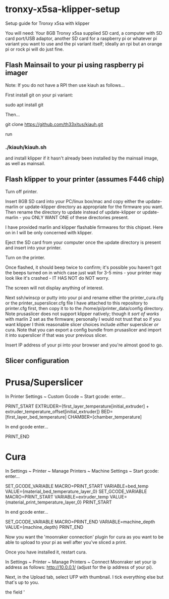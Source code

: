 # tronxy-x5sa-klipper-setup
Setup guide for Tronxy x5sa with klipper

You will need: Your 8GB Tronxy x5sa supplied SD card, a computer with SD card port/USB adaptor, another SD card for a raspberry pi or whatever pi variant you want to use and the pi variant itself; ideally an rpi but an orange pi or rock pi will do just fine.

## Flash Mainsail to your pi using raspberry pi imager

Note: If you do not have a RPI then use kiauh as follows...

First install git on your pi variant:

sudo apt install git

Then...

git clone https://github.com/th33xitus/kiauh.git

run

### ./kiauh/kiauh.sh

and install klipper if it hasn't already been installed by the mainsail image, as well as mainsail.

## Flash klipper to your printer (assumes F446 chip)

Turn off printer.

Insert 8GB SD card into your PC/linux box/mac and copy either the update-marlin or update-klipper directory as appropriate for the firmware you want.  Then rename the directory to update instead of update-klipper or update-marlin - you ONLY WANT ONE of these directories present.

I have provided marlin and klipper flashable firmwares for this chipset.  Here on in I will be only concerned with klipper.

Eject the SD card from your computer once the update directory is present and insert into your printer.

Turn on the printer.

Once flashed, it should beep twice to confirm; it's possible you haven't got the beeps turned on in which case just wait for 3-5 mins - your printer may look like it's crashed - IT HAS NOT do NOT worry.

The screen will not display anything of interest.

Next ssh/winscp or putty into your pi and rename either the printer_cura.cfg or the printer_superslicer.cfg file I have attached to this repository to printer.cfg first, then copy it to to the /home/pi/printer_data/config directory.  Note prusaslicer does not support klipper natively; though it _sort of works_ with marlin 2 set as the firmware; personally I would not trust that so if you want klipper I think reasonable slicer choices include _either_ superslicer _or_ cura.  Note that you can export a config bundle from prusaslicer and import it into superslicer if that was your previous slicer.

Insert IP address of your pi into your browser and you're almost good to go.

## Slicer configuration

# Prusa/Superslicer

In Printer Settings ~ Custom Gcode ~ Start gcode: enter... 

PRINT_START EXTRUDER={first_layer_temperature[initial_extruder] + extruder_temperature_offset[initial_extruder]} BED=[first_layer_bed_temperature] CHAMBER=[chamber_temperature]

In end gcode enter...

PRINT_END

# Cura

In Settings ~ Printer ~ Manage Printers ~ Machine Settings ~ Start gcode: enter...

SET_GCODE_VARIABLE MACRO=PRINT_START VARIABLE=bed_temp VALUE={material_bed_temperature_layer_0}
SET_GCODE_VARIABLE MACRO=PRINT_START VARIABLE=extruder_temp VALUE={material_print_temperature_layer_0} 
PRINT_START

In end gcode enter...

SET_GCODE_VARIABLE MACRO=PRINT_END VARIABLE=machine_depth VALUE={machine_depth}
PRINT_END

Now you want the 'moonraker connection' plugin for cura as you want to be able to upload to your pi as well after you've sliced a print.

Once you have installed it, restart cura. 

In Settings ~ Printer ~ Manage Printers ~ Connect Moonraker set your ip address as follows: http://10.0.0.1/ (adjust for the ip address of your pi).

Next, in the Upload tab, select UFP with thumbnail.  I tick everything else but that's up to you.

the field '
